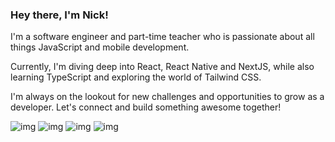 ### Hey there, I'm Nick! 

I'm a software engineer and part-time teacher who is passionate about all things JavaScript and mobile development. 

Currently, I'm diving deep into React, React Native and NextJS, while also learning TypeScript and exploring the world of Tailwind CSS. 

I'm always on the lookout for new challenges and opportunities to grow as a developer. Let's connect and build something awesome together!

![img](https://img.shields.io/badge/JavaScript-323330?style=for-the-badge&logo=javascript&logoColor=F7DF1E)
![img](https://img.shields.io/badge/TypeScript-007ACC?style=for-the-badge&logo=typescript&logoColor=white)
![img](https://img.shields.io/badge/React-20232A?style=for-the-badge&logo=react&logoColor=61DAFB)
![img](https://img.shields.io/badge/React_Native-20232A?style=for-the-badge&logo=react&logoColor=61DAFB)
